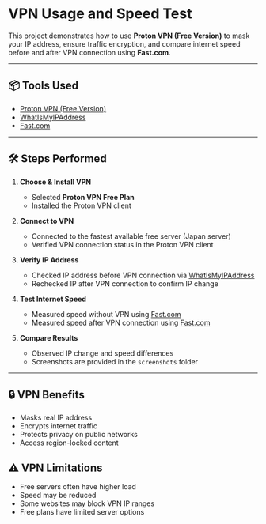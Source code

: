 # VPN Usage and Speed Test

This project demonstrates how to use **Proton VPN (Free Version)** to mask your IP address, ensure traffic encryption, and compare internet speed before and after VPN connection using **Fast.com**.

---

## 📦 Tools Used
- [Proton VPN (Free Version)](https://protonvpn.com/)
- [WhatIsMyIPAddress](https://whatismyipaddress.com/)
- [Fast.com](https://fast.com/)

---

## 🛠️ Steps Performed

1. **Choose & Install VPN**
   - Selected **Proton VPN Free Plan**
   - Installed the Proton VPN client

2. **Connect to VPN**
   - Connected to the fastest available free server (Japan server)
   - Verified VPN connection status in the Proton VPN client

3. **Verify IP Address**
   - Checked IP address before VPN connection via [WhatIsMyIPAddress](https://whatismyipaddress.com/)
   - Rechecked IP after VPN connection to confirm IP change

4. **Test Internet Speed**
   - Measured speed without VPN using [Fast.com](https://fast.com/)
   - Measured speed after VPN connection using [Fast.com](https://fast.com/)

5. **Compare Results**
   - Observed IP change and speed differences
   - Screenshots are provided in the `screenshots` folder

---

## 🔒 VPN Benefits
- Masks real IP address
- Encrypts internet traffic
- Protects privacy on public networks
- Access region-locked content

## ⚠️ VPN Limitations
- Free servers often have higher load
- Speed may be reduced
- Some websites may block VPN IP ranges
- Free plans have limited server options



